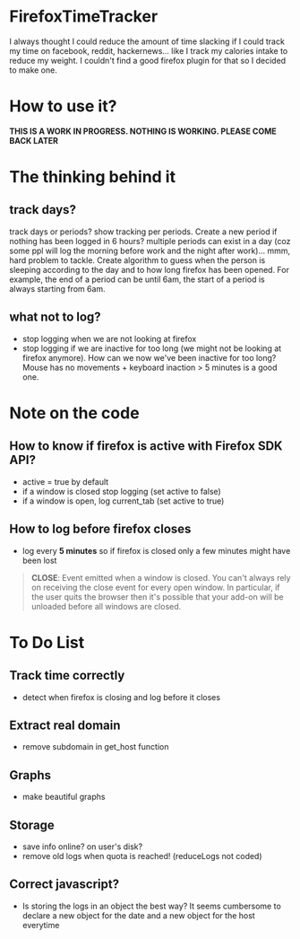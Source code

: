 # FirefoxTimeTracker

I always thought I could reduce the amount of time slacking if I could track my time on facebook, reddit, hackernews... like I track my calories intake to reduce my weight. I couldn't find a good firefox plugin for that so I decided to make one.

# How to use it?

**THIS IS A WORK IN PROGRESS. NOTHING IS WORKING. PLEASE COME BACK LATER**

# The thinking behind it

## track days?

track days or periods? show tracking per periods. Create a new period if nothing has been logged in 6 hours? multiple periods can exist in a day (coz some ppl will log the morning before work and the night after work)... mmm, hard problem to tackle. Create algorithm to guess when the person is sleeping according to the day and to how long firefox has been opened. For example, the end of a period can be until 6am, the start of a period is always starting from 6am.

## what not to log?

* stop logging when we are not looking at firefox
* stop logging if we are inactive for too long (we might not be looking at firefox anymore). How can we now we've been inactive for too long? Mouse has no movements + keyboard inaction > 5 minutes is a good one.

# Note on the code

## How to know if firefox is active with Firefox SDK API?

* active = true by default
* if a window is closed stop logging (set active to false)
* if a window is open, log current_tab (set active to true)

## How to log before firefox closes

* log every **5 minutes** so if firefox is closed only a few minutes might have been lost

> **CLOSE**: Event emitted when a window is closed. You can't always rely on receiving the close event for every open window. In particular, if the user quits the browser then it's possible that your add-on will be unloaded before all windows are closed.

# To Do List

## Track time correctly

* detect when firefox is closing and log before it closes

## Extract real domain

* remove subdomain in get_host function

## Graphs

* make beautiful graphs

## Storage

* save info online? on user's disk?
* remove old logs when quota is reached! (reduceLogs not coded)

## Correct javascript?

* Is storing the logs in an object the best way? It seems cumbersome to declare a new object for the date and a new object for the host everytime